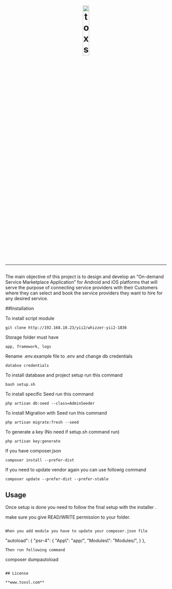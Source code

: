 <h1 align="center">
    <a href="https://toxsl.com" title="toxsl" target="_blank">
        <img width = "20%" height = "20%" src="https://toxsl.com/themes/base/images/web_logo.png" alt="toxsl Logo"/>
    </a>
    <br>
    <hr>
</h1>

The main objective of this project is to design and develop an “On-demand Service Marketplace Application” for Android and iOS platforms that will serve the purpose of connecting service providers with their Customers where they can select and book the service providers they want to hire for any desired service.




##Installation

To install script module

```
git clone http://192.168.10.23/yii2/whizzer-yii2-1836
```

Storage folder must have 
```
app, framework, logs
```
Rename .env.example file to .env and change db credentials 
```
databse credentials
```
To install database and project setup run this command

```
bash setup.sh

```
To install specific Seed run this command

```
php artisan db:seed --class=AdminSeeder

```
To install Migration with Seed run this command

```
php artisan migrate:fresh --seed
```
To generate a key (No need if setup.sh command run)

```
php artisan key:generate 
``` 
If you have composer.json

```
composer install --prefer-dist 
```

If you need to update vendor again you can use followig command

```
composer update --prefer-dist --prefer-stable
```

## Usage
Once setup is done you need to follow the final setup with the installer .

make sure you give READ/WRITE permission to your folder.
```

When you add module you have to update your composer.json file

```
"autoload": {
        "psr-4": {
            "App\\": "app/",
            "Modules\\": "Modules/",
        }
    },
```
Then run following command

```
composer dumpautoload
```

## License

**www.toxsl.com** 

